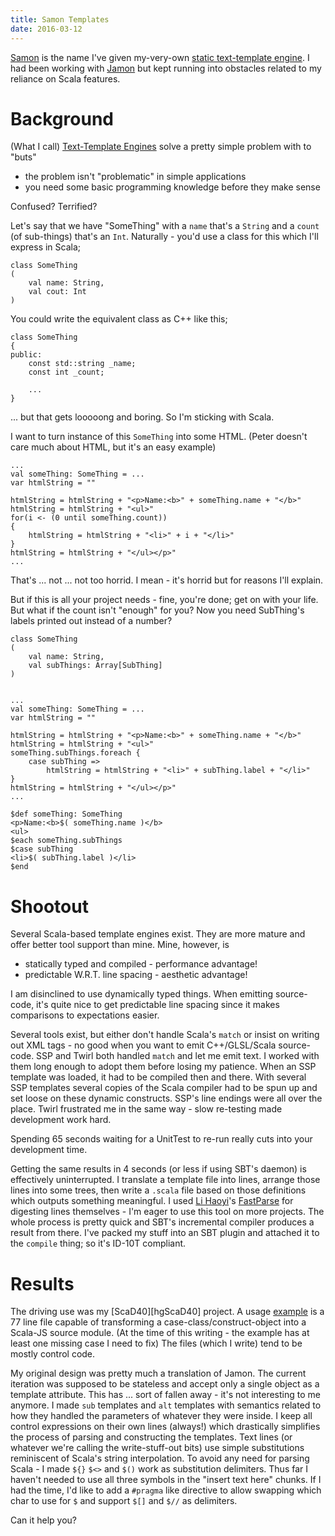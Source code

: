 ```yaml
---
title: Samon Templates
date: 2016-03-12
---
```


[Samon][hgSamon] is the name I've given my-very-own [static text-template engine][wikiTemplateProcessor].
I had been working with [Jamon][orgJamon] but kept running into obstacles related to my reliance on Scala features.

# Background

(What I call) [Text-Template Engines][wikiTemplateProcessor] solve a pretty simple problem with to "buts"

* the problem isn't "problematic" in simple applications
* you need some basic programming knowledge before they make sense

Confused? Terrified?

Let's say that we have "SomeThing" with a `name` that's a `String` and a `count` (of sub-things) that's an `Int`.
Naturally - you'd use a class for this which I'll express in Scala;

	class SomeThing
	(
		val name: String,
		val cout: Int
	)

  

You could write the equivalent class as C++ like this;


	class SomeThing
	{
	public:
		const std::string _name;
		const int _count;
		
		...
	}


... but that gets looooong and boring.
So I'm sticking with Scala.

I want to turn instance of this `SomeThing` into some HTML.
(Peter doesn't care much about HTML, but it's an easy example)


	...
	val someThing: SomeThing = ...
	var htmlString = ""
	
	htmlString = htmlString + "<p>Name:<b>" + someThing.name + "</b>"
	htmlString = htmlString + "<ul>"
	for(i <- (0 until someThing.count))
	{
		htmlString = htmlString + "<li>" + i + "</li>"
	}
	htmlString = htmlString + "</ul></p>"
	...


That's ... not ... not too horrid.
I mean - it's horrid but for reasons I'll explain.

But if this is all your project needs - fine, you're done; get on with your life.
But what if the count isn't "enough" for you?
Now you need SubThing's labels printed out instead of a number?

	class SomeThing
	(
		val name: String,
		val subThings: Array[SubThing]
	)


	...
	val someThing: SomeThing = ...
	var htmlString = ""
	
	htmlString = htmlString + "<p>Name:<b>" + someThing.name + "</b>"
	htmlString = htmlString + "<ul>"
	someThing.subThings.foreach {
		case subThing =>
			htmlString = htmlString + "<li>" + subThing.label + "</li>"
	}
	htmlString = htmlString + "</ul></p>"
	...





```
$def someThing: SomeThing 
<p>Name:<b>$( someThing.name )</b>
<ul>
$each someThing.subThings
$case subThing
<li>$( subThing.label )</li>
$end
```

# Shootout

Several Scala-based template engines exist.
They are more mature and offer better tool support than mine.
Mine, however, is

* statically typed and compiled - performance advantage!
* predictable W.R.T. line spacing - aesthetic advantage!


I am disinclined to use dynamically typed things.
When emitting source-code, it's quite nice to get predictable line spacing since it makes comparisons to expectations easier.

Several tools exist, but either don't handle Scala's `match` or insist on writing out XML tags - no good when you want to emit C++/GLSL/Scala source-code.
SSP and Twirl both handled `match` and let me emit text.
I worked with them long enough to adopt them before losing my patience.
When an SSP template was loaded, it had to be compiled then and there.
With several SSP templates several copies of the Scala compiler had to be spun up and set loose on these dynamic constructs.
SSP's line endings were all over the place.
Twirl frustrated me in the same way - slow re-testing made development work hard.

Spending 65 seconds waiting for a UnitTest to re-run really cuts into your development time.

Getting the same results in 4 seconds (or less if using SBT's daemon) is effectively uninterrupted.
I translate a template file into lines, arrange those lines into some trees, then write a `.scala` file based on those definitions which outputs something meaningful.
I used [Li Haoyi][ioLiHaoyi]'s [FastParse][ioFastParse] for digesting lines themselves - I'm eager to use this tool on more projects.
The whole process is pretty quick and SBT's incremental compiler produces a result from there.
I've packed my stuff into an SBT plugin and attached it to the `compile` thing; so it's ID-10T compliant.

# Results

The driving use was my [ScaD40][hgScaD40] project.
A usage  [example](https://bitbucket.org/g-pechorin/dukscala/src/7d4a3fdfcfb5e9dba8c3cbe8ba158b21371bd48b/scad40/src/main/samon/com/peterlavalle/SJS.samon?at=diskio&fileviewer=file-view-default) is a 77 line file capable of transforming a case-class/construct-object into a Scala-JS source module.
(At the time of this writing - the example has at least one missing case I need to fix)
The files (which I write) tend to be mostly control code.

My original design was pretty much a translation of Jamon.
The current iteration was supposed to be stateless and accept only a single object as a template attribute.
This has ... sort of fallen away - it's not interesting to me anymore.
I made `sub` templates and `alt` templates with semantics related to how they handled the parameters of whatever they were inside.
I keep all control expressions on their own lines (always!) which drastically simplifies the process of parsing and constructing the templates.
Text lines (or whatever we're calling the write-stuff-out bits) use simple substitutions reminiscent of Scala's string interpolation.
To avoid any need for parsing Scala - I made `${}` `$<>` and `$()` work as substitution delimiters.
Thus far I haven't needed to use all three symbols in the "insert text here" chunks.
If I had the time, I'd like to add a `#pragma` like directive to allow swapping which char to use for `$` and support `$[]` and `$//` as delimiters.

Can it help you?

[ioLiHaoyi]: http://www.lihaoyi.com/
[hgSamon]: https://bitbucket.org/g-pechorin/samon2
[orgJamon]: http://www.jamon.org/
[ioFastParse]: https://lihaoyi.github.io/fastparse/
[wikiTemplateProcessor]: https://en.wikipedia.org/wiki/Template_processor

